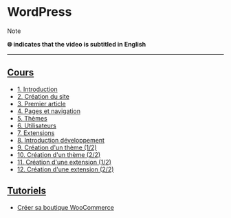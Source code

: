 # WordPress

> [!NOTE]
> **🌐 indicates that the video is subtitled in English**

---

## [Cours](https://www.youtube.com/playlist?list=PLrSOXFDHBtfGZREbxMZqI-tf-1NaFCW3A)

+ [1. Introduction](https://www.youtube.com/watch?v=0Z-_vxOuKdk)
+ [2. Création du site](https://www.youtube.com/watch?v=SVEy2lowH6o)
+ [3. Premier article](https://www.youtube.com/watch?v=sQ8z41KYxo8)
+ [4. Pages et navigation](https://www.youtube.com/watch?v=79T_GaKWl08)
+ [5. Thèmes](https://www.youtube.com/watch?v=QNh9cQb9Nww)
+ [6. Utilisateurs](https://www.youtube.com/watch?v=0EwgV9_5z3E)
+ [7. Extensions](https://www.youtube.com/watch?v=FihPpmCM0OM)
+ [8. Introduction développement](https://www.youtube.com/watch?v=YeFehjGkGSg)
+ [9. Création d'un thème (1/2)](https://www.youtube.com/watch?v=VuHARDb5wjk)
+ [10. Création d'un thème (2/2)](https://www.youtube.com/watch?v=o0o8ZzYNh1E)
+ [11. Création d'une extension (1/2)](https://www.youtube.com/watch?v=4y6yxpIulNE)
+ [12. Création d'une extension (2/2)](https://www.youtube.com/watch?v=-SYP6rRVcuo)

## [Tutoriels](https://www.youtube.com/playlist?list=PLrSOXFDHBtfGmQHHN-36CiazjL6AJ3jna)

+ [Créer sa boutique WooCommerce](https://www.youtube.com/watch?v=QrXgQZyhwrY)
